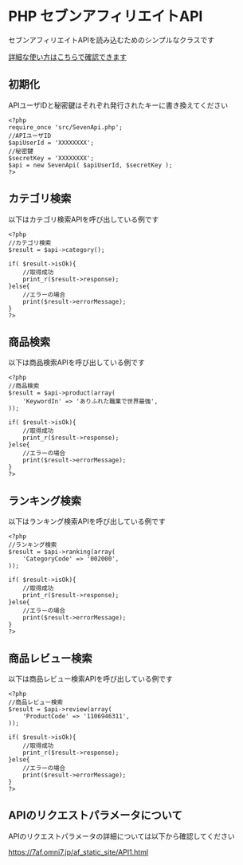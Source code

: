 # PHP セブンアフィリエイトAPI

セブンアフィリエイトAPIを読み込むためのシンプルなクラスです

[詳細な使い方はこちらで確認できます](http://blog.asfant.com/2019/10/29/php%e3%81%a7%e3%82%bb%e3%83%96%e3%83%b3%e3%82%a2%e3%83%95%e3%82%a3%e3%83%aa%e3%82%a8%e3%82%a4%e3%83%88api%e3%82%92%e5%88%a9%e7%94%a8%e3%81%99%e3%82%8b/)

## 初期化

APIユーザIDと秘密鍵はそれぞれ発行されたキーに書き換えてください

    <?php
    require_once 'src/SevenApi.php';
    //APIユーザID
    $apiUserId = 'XXXXXXXX';
    //秘密鍵
    $secretKey = 'XXXXXXXX';
    $api = new SevenApi( $apiUserId, $secretKey );
    ?>

## カテゴリ検索

以下はカテゴリ検索APIを呼び出している例です

    <?php
    //カテゴリ検索
    $result = $api->category();
    
    if( $result->isOk){
        //取得成功
        print_r($result->response);
    }else{
        //エラーの場合
        print($result->errorMessage);
    }
    ?>

## 商品検索

以下は商品検索APIを呼び出している例です

    <?php
    //商品検索
    $result = $api->product(array(
        'KeywordIn' => 'ありふれた職業で世界最強',
    ));
    
    if( $result->isOk){
        //取得成功
        print_r($result->response);
    }else{
        //エラーの場合
        print($result->errorMessage);
    }
    ?>

## ランキング検索

以下はランキング検索APIを呼び出している例です

    <?php
    //ランキング検索
    $result = $api->ranking(array(
        'CategoryCode' => '002000',
    ));
    
    if( $result->isOk){
        //取得成功
        print_r($result->response);
    }else{
        //エラーの場合
        print($result->errorMessage);
    }
    ?>

## 商品レビュー検索

以下は商品レビュー検索APIを呼び出している例です

    <?php
    //商品レビュー検索
    $result = $api->review(array(
        'ProductCode' => '1106946311',
    ));
    
    if( $result->isOk){
        //取得成功
        print_r($result->response);
    }else{
        //エラーの場合
        print($result->errorMessage);
    }
    ?>

## APIのリクエストパラメータについて

APIのリクエストパラメータの詳細については以下から確認してください

https://7af.omni7.jp/af_static_site/API1.html
